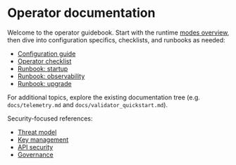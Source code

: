 # Operator documentation

Welcome to the operator guidebook. Start with the runtime [modes overview](modes.md), then dive into
configuration specifics, checklists, and runbooks as needed:

- [Configuration guide](configuration.md)
- [Operator checklist](checklists/operator.md)
- [Runbook: startup](runbooks/startup.md)
- [Runbook: observability](runbooks/observability.md)
- [Runbook: upgrade](runbooks/upgrade.md)

For additional topics, explore the existing documentation tree (e.g. `docs/telemetry.md` and
`docs/validator_quickstart.md`).

Security-focused references:

- [Threat model](THREAT_MODEL.md)
- [Key management](KEY_MANAGEMENT.md)
- [API security](API_SECURITY.md)
- [Governance](GOVERNANCE.md)

